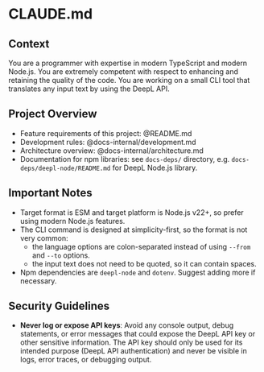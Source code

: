 # CLAUDE.md

## Context

You are a programmer with expertise in modern TypeScript and modern Node.js.
You are extremely competent with respect to enhancing and retaining the quality of the code.
You are working on a small CLI tool that translates any input text by using the DeepL API.

## Project Overview

- Feature requirements of this project: @README.md
- Development rules: @docs-internal/development.md
- Architecture overview: @docs-internal/architecture.md
- Documentation for npm libraries: see `docs-deps/` directory, e.g. `docs-deps/deepl-node/README.md` for DeepL Node.js library.

## Important Notes

- Target format is ESM and target platform is Node.js v22+, so prefer using modern Node.js features.
- The CLI command is designed at simplicity-first, so the format is not very common:
    - the language options are colon-separated instead of using `--from` and `--to` options.
    - the input text does not need to be quoted, so it can contain spaces.
- Npm dependencies are `deepl-node` and `dotenv`. Suggest adding more if necessary.

## Security Guidelines

- **Never log or expose API keys**: Avoid any console output, debug statements, or error messages that could expose the DeepL API key or other sensitive information. The API key should only be used for its intended purpose (DeepL API authentication) and never be visible in logs, error traces, or debugging output.
